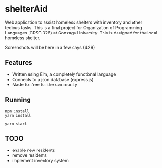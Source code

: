 # shelterAid
Web application to assist homeless shelters with inventory and other tedious tasks. This is a final project for Organization of Programming Languages (CPSC 326) at Gonzaga University. This is designed for the local homeless
shelter.

Screenshots will be here in a few days (4.29)

## Features
- Written using Elm, a completely functional language
- Connects to a json database (express.js)
- Made for free for the community

## Running
```
npm install
yarn install

yarn start
```

## TODO
- enable new residents
- remove residents
- implement inventory system
